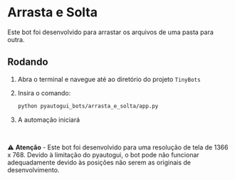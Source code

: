 # Arrasta e Solta

Este bot foi desenvolvido para arrastar os arquivos de uma pasta para outra.

## Rodando

1. Abra o terminal e navegue até ao diretório do projeto `TinyBots`

2. Insira o comando:

    ```bash
    python pyautogui_bots/arrasta_e_solta/app.py
    ```

3. A automação iniciará

$~$

⚠️ **Atenção** - Este bot foi desenvolvido para uma resolução de tela de 1366 x 768. Devido à limitação do pyautogui, o bot pode não funcionar adequadamente devido às posições não serem as originais de desenvolvimento.

